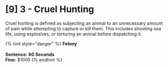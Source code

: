 # \[9] 3 - Cruel Hunting

Cruel hunting is defined as subjecting an animal to an unnecessary amount of pain while attempting to capture or kill them. This includes shooting sea life, using explosives, or torturing an animal before dispatching it.

{% hint style="danger" %}
**Felony**\
\
**Sentence: 60 Seconds**\
**Fine:** $1000
{% endhint %}

